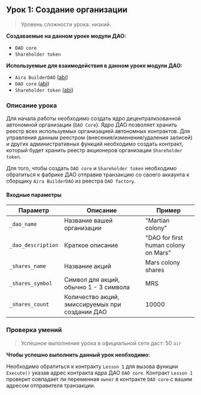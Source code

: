 ## Урок 1: Создание организации

> Уровень сложности урока: низкий.

**Создаваемые на данном уроке модули ДАО:**

- `DAO core`
- `Shareholder token`

**Используемые для взаимодействия в данном уроке модули ДАО:**

- `Aira BuilderDAO` ([abi](https://raw.githubusercontent.com/airalab/core/master/abi/builder/BuilderDAO.json))
- `DAO core` ([abi](https://raw.githubusercontent.com/airalab/core/master/abi/modules/Core.json))
- `Shareholder token` ([abi](https://raw.githubusercontent.com/airalab/core/master/abi/modules/TokenEmission.json))

### Описание урока

Для начала работы необходимо создать ядро децентрализованной автономной организации (`DAO Core`). Ядро ДАО позволяет хранить реестр всех используемых организацией автономных контрактов. Для управления данным реестром (внесения/изменения/удаления записей) и других административных функций необходимо создать контракт, который будет хранить реестр акционеров организации `Shareholder token`.

Для того, чтобы создать `DAO core` и `Shareholder token` необходимо обратиться к фабрике ДАО отправив транзакцию со своего аккаунта к сборщику `Aira BuilderDAO` из реестра `DAO factory`.

#### Входные параметры

Параметр | Описание | Пример
---------|----------|-------
`_dao_name` | Название вашей организации | "Martian colony"
`_dao_description` | Краткое описание | "DAO for first human colony on Mars"
`_shares_name` | Название акций | Mars colony shares
`_shares_symbol` | Символ для акций, обычно 1 - 3 символа | MRS
`_shares_count` | Количество акций, эмиссируемых при создании ДАО | 10000

### Проверка умений

> Успешное выполнение урока в официальной сети даст: 50 `air`

**Чтобы успешно выполнить данный урок необходимо:**

Необходимо обратиться к контракту `Lesson 1` для вызова функции `Execute()` указав адрес контракта ядра ДАО `DAO core`. Контракт `Lesson 1` проверит совпадает ли переменная `owner` в контракте `DAO core` с вашим адресом отправителя транзакции.
